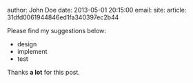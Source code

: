 author: John Doe
date: 2013-05-01 20:15:00
email:
site:
article: 31dfd0061944846ed1fa340397ec2b44

Please find my suggestions below:

- design
- implement
- test

Thanks **a lot** for this post.


